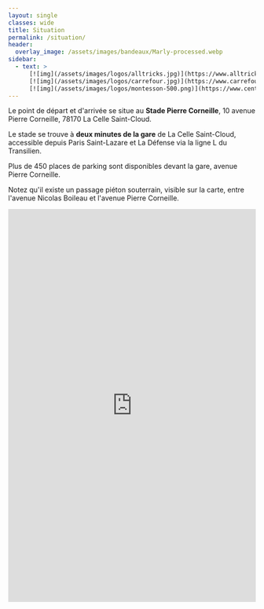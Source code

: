 ```yaml
---
layout: single
classes: wide
title: Situation
permalink: /situation/
header:
  overlay_image: /assets/images/bandeaux/Marly-processed.webp
sidebar:
  - text: >
      [![img](/assets/images/logos/alltricks.jpg)](https://www.alltricks.fr/)
      [![img](/assets/images/logos/carrefour.jpg)](https://www.carrefour.fr/)
      [![img](/assets/images/logos/montesson-500.png)](https://www.centre-commercial.fr/carrefour-montesson/boutiques/)
---
```


Le point de départ et d'arrivée se situe au **Stade Pierre Corneille**,
10 avenue Pierre Corneille, 78170 La Celle Saint-Cloud.

Le stade se trouve à **deux minutes de la gare** de La Celle Saint-Cloud,
accessible depuis Paris Saint-Lazare et La Défense via la ligne L du
Transilien.

Plus de 450 places de parking sont disponibles devant la gare,
avenue Pierre Corneille.

Notez qu'il existe un passage piéton souterrain,
visible sur la carte,
entre l'avenue Nicolas Boileau et l'avenue Pierre Corneille.

<iframe src="https://www.google.com/maps/embed?pb=!1m14!1m8!1m3!1d3480.3694739260955!2d2.1324870927733315!3d48.84558854380694!3m2!1i1024!2i768!4f13.1!3m3!1m2!1s0x47e67d22b4a1a6f7%3A0x2ab672c6be5c0573!2sGymnase%20Pierre%20Corneille!5e1!3m2!1sen!2sfr!4v1687620920026!5m2!1sen!2sfr" width="100%" height="800" style="border:0;" allowfullscreen="" loading="lazy" referrerpolicy="no-referrer-when-downgrade"></iframe>
